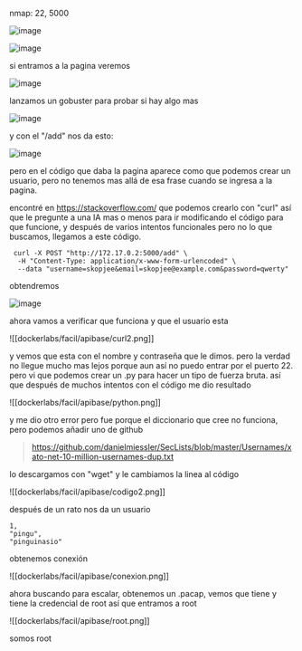 nmap: 22, 5000

![image](https://github.com/user-attachments/assets/b99f8501-fe25-4b4a-9532-5991897b8c04)

![image](https://github.com/user-attachments/assets/47a7c11a-dca9-4d5d-ae6e-f800286aeae5)

si entramos a la pagina veremos 

![image](https://github.com/user-attachments/assets/e45554dd-19db-4c9a-a5a5-8b1e103c879b)

lanzamos un gobuster para probar si hay algo mas

![image](https://github.com/user-attachments/assets/38ed2d4e-2253-4b62-ab45-b6a0116a2b9c)

y con el "/add" nos da esto: 

![image](https://github.com/user-attachments/assets/69c207e2-d7a1-4ed2-9eb4-a1bae5acf4ad)

pero en el código que daba la pagina aparece como que podemos crear un usuario, pero no tenemos mas allá de esa frase cuando se ingresa a la pagina. 

encontré en https://stackoverflow.com/ que podemos crearlo con "curl" así que le pregunte a una IA mas o menos para ir modificando el código para que funcione, y después de varios intentos funcionales pero no lo que buscamos, llegamos a este código. 

     curl -X POST "http://172.17.0.2:5000/add" \                           
      -H "Content-Type: application/x-www-form-urlencoded" \       
      --data "username=skopjee&email=skopjee@example.com&password=qwerty"

obtendremos 

![image](https://github.com/user-attachments/assets/4649bada-d5af-4f41-9ae3-cabd9d92640f)

ahora vamos a verificar que funciona y que el usuario esta

![[dockerlabs/facil/apibase/curl2.png]]

y vemos que esta con el nombre y contraseña que le dimos. pero la verdad no llegue mucho mas lejos porque aun así no puedo entrar por el puerto 22. pero vi que podemos crear un .py para hacer un tipo de fuerza bruta. así que después de muchos intentos con el código me dio resultado

![[dockerlabs/facil/apibase/python.png]]

y me dio otro error pero fue porque el diccionario que cree no funciona, pero podemos añadir uno de github

> https://github.com/danielmiessler/SecLists/blob/master/Usernames/xato-net-10-million-usernames-dup.txt

lo descargamos con "wget" y le cambiamos la linea al código

![[dockerlabs/facil/apibase/codigo2.png]]


después de un rato nos da un usuario 


    1, 
    "pingu", 
    "pinguinasio"

obtenemos conexión

![[dockerlabs/facil/apibase/conexion.png]]

ahora buscando para escalar, obtenemos un .pacap, vemos que tiene y tiene la credencial de root así que entramos a root 

![[dockerlabs/facil/apibase/root.png]]

somos root

